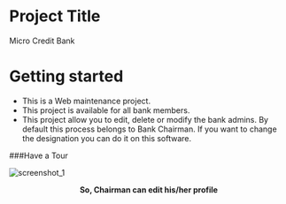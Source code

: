 # Project Title
Micro Credit Bank

# Getting started
<ul> 
  <li> This is a Web maintenance project. </li>
  <li> This project is available for all bank members. </li>
  <li> This project allow you to edit, delete or modify the bank admins. By default this process belongs to Bank Chairman. If you want to change the designation you can do it on this software. </li>
</ul>

###Have a Tour

![screenshot_1](https://user-images.githubusercontent.com/13948564/39465603-0bb13720-4d46-11e8-8092-7b83db903c09.png)
<center> <b> So, Chairman can edit his/her profile </b> </center>
